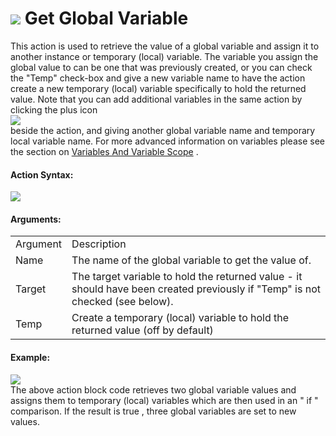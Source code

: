 #  ![](https://gms.magecorn.com/Manual/assets/Images/Scripting_Reference/Drag_And_Drop/Reference/Common/i_Common_Get_Global.png) Get Global Variable

This action is used to retrieve the value of a global variable and
assign it to another instance or temporary (local) variable. The
variable you assign the global value to can be one that was previously
created, or you can check the "Temp" check-box and give a new variable
name to have the action create a new temporary (local) variable
specifically to hold the returned value. Note that you can add
additional variables in the same action by clicking the plus icon   
![](https://gms.magecorn.com/Manual/assets/Images/Scripting_Reference/Drag_And_Drop/Reference/Icon_Expand_Arguments.png)  
beside the action, and giving another global variable name and temporary
local variable name. For more advanced information on variables please
see the section on [Variables And Variable
Scope](../../../GameMaker_Language/GML_Overview/Variables_And_Variable_Scope)
.

#### Action Syntax:

  
![](https://gms.magecorn.com/Manual/assets/Images/Scripting_Reference/Drag_And_Drop/Reference/Common/a_Common_Get_Global_Var.png)  

#### Arguments:

|          |                                                                                                                               |
|----------|-------------------------------------------------------------------------------------------------------------------------------|
| Argument | Description                                                                                                                   |
| Name     | The name of the global variable to get the value of.                                                                          |
| Target   | The target variable to hold the returned value - it should have been created previously if "Temp" is not checked (see below). |
| Temp     | Create a temporary (local) variable to hold the returned value (off by default)                                               |

#### Example:

  
![](https://gms.magecorn.com/Manual/assets/Images/Scripting_Reference/Drag_And_Drop/Reference/Common/e_Common_Get_Global_Var.png)  
The above action block code retrieves two global variable values and
assigns them to temporary (local) variables which are then used in an "
if " comparison. If the result is true , three global variables are set
to new values.
